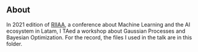 ## About

In 2021 edition of [RIIAA](https://riiaa.org/), a conference about Machine Learning and the AI ecosystem in Latam, I TAed a workshop about Gaussian Processes and Bayesian Optimization. For the record, the files I used in the talk are in this folder.
